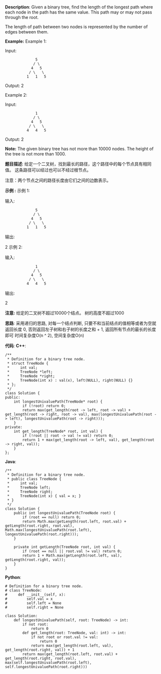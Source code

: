 __Description__:
Given a binary tree, find the length of the longest path where each node in the path has the same value. This path may or may not pass through the root.

The length of path between two nodes is represented by the number of edges between them.

__Example:__
Example 1:

Input:
```
              5
             / \
            4   5
           / \   \
          1   1   5
```
Output: 2

Example 2:

Input:
```
              1
             / \
            4   5
           / \   \
          4   4   5
```
Output: 2

__Note:__
The given binary tree has not more than 10000 nodes. The height of the tree is not more than 1000.

__题目描述__:
给定一个二叉树，找到最长的路径，这个路径中的每个节点具有相同值。 这条路径可以经过也可以不经过根节点。

注意：两个节点之间的路径长度由它们之间的边数表示。

__示例 :__
示例 1:

输入:
```
              5
             / \
            4   5
           / \   \
          1   1   5
```
输出:

2
示例 2:

输入:
```
              1
             / \
            4   5
           / \   \
          4   4   5
```
输出:

2

__注意:__ 
给定的二叉树不超过10000个结点。 树的高度不超过1000

__思路__:
采用递归的思路, 对每一个结点判断, 只要不和当前结点的值相等或者为空就返回长度 0, 否则返回左子树和右子树的长度之和 + 1, 返回所有节点的最长的长度即可
时间复杂度O(n ^ 2), 空间复杂度O(n)

__代码__:
__C++__:
```
/**
 * Definition for a binary tree node.
 * struct TreeNode {
 *     int val;
 *     TreeNode *left;
 *     TreeNode *right;
 *     TreeNode(int x) : val(x), left(NULL), right(NULL) {}
 * };
 */
class Solution {
public:
    int longestUnivaluePath(TreeNode* root) {
        if (!root) return 0;
        return max(get_length(root -> left, root -> val) + get_length(root -> right, root -> val), max(longestUnivaluePath(root -> left), longestUnivaluePath(root -> right)));
    }
private:
    int get_length(TreeNode* root, int val) {
        if (!root || root -> val != val) return 0;
        return 1 + max(get_length(root -> left, val), get_length(root -> right, val));
    }
};
```

__Java__:
```
/**
 * Definition for a binary tree node.
 * public class TreeNode {
 *     int val;
 *     TreeNode left;
 *     TreeNode right;
 *     TreeNode(int x) { val = x; }
 * }
 */
class Solution {
    public int longestUnivaluePath(TreeNode root) {
        if (root == null) return 0;
        return Math.max(getLength(root.left, root.val) + getLength(root.right, root.val), Math.max(longestUnivaluePath(root.left), longestUnivaluePath(root.right)));
    }
    
    private int getLength(TreeNode root, int val) {
        if (root == null || root.val != val) return 0;
        return 1 + Math.max(getLength(root.left, val), getLength(root.right, val));
    }
}
```

__Python__:
```
# Definition for a binary tree node.
# class TreeNode:
#     def __init__(self, x):
#         self.val = x
#         self.left = None
#         self.right = None

class Solution:
    def longestUnivaluePath(self, root: TreeNode) -> int:
        if not root:
            return 0
        def get_length(root: TreeNode, val: int) -> int:
            if not root or root.val != val:
                return 0
            return max(get_length(root.left, val), get_length(root.right, val)) + 1 
        return max(get_length(root.left, root.val) + get_length(root.right, root.val), max(self.longestUnivaluePath(root.left), self.longestUnivaluePath(root.right)))
```